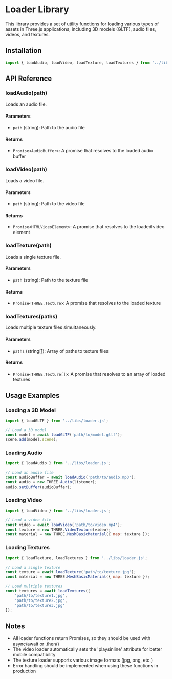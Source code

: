 # Loader Library

This library provides a set of utility functions for loading various types of assets in Three.js applications, including 3D models (GLTF), audio files, videos, and textures.

## Installation

```javascript
import { loadAudio, loadVideo, loadTexture, loadTextures } from '../libs/loader.js';
```

## API Reference

### loadAudio(path)

Loads an audio file.

#### Parameters

- `path` (string): Path to the audio file

#### Returns

- `Promise<AudioBuffer>`: A promise that resolves to the loaded audio buffer

### loadVideo(path)

Loads a video file.

#### Parameters

- `path` (string): Path to the video file

#### Returns

- `Promise<HTMLVideoElement>`: A promise that resolves to the loaded video element

### loadTexture(path)

Loads a single texture file.

#### Parameters

- `path` (string): Path to the texture file

#### Returns

- `Promise<THREE.Texture>`: A promise that resolves to the loaded texture

### loadTextures(paths)

Loads multiple texture files simultaneously.

#### Parameters

- `paths` (string[]): Array of paths to texture files

#### Returns

- `Promise<THREE.Texture[]>`: A promise that resolves to an array of loaded textures

## Usage Examples

### Loading a 3D Model

```javascript
import { loadGLTF } from '../libs/loader.js';

// Load a 3D model
const model = await loadGLTF('path/to/model.gltf');
scene.add(model.scene);
```

### Loading Audio

```javascript
import { loadAudio } from '../libs/loader.js';

// Load an audio file
const audioBuffer = await loadAudio('path/to/audio.mp3');
const audio = new THREE.Audio(listener);
audio.setBuffer(audioBuffer);
```

### Loading Video

```javascript
import { loadVideo } from '../libs/loader.js';

// Load a video file
const video = await loadVideo('path/to/video.mp4');
const texture = new THREE.VideoTexture(video);
const material = new THREE.MeshBasicMaterial({ map: texture });
```

### Loading Textures

```javascript
import { loadTexture, loadTextures } from '../libs/loader.js';

// Load a single texture
const texture = await loadTexture('path/to/texture.jpg');
const material = new THREE.MeshBasicMaterial({ map: texture });

// Load multiple textures
const textures = await loadTextures([
    'path/to/texture1.jpg',
    'path/to/texture2.jpg',
    'path/to/texture3.jpg'
]);
```

## Notes

- All loader functions return Promises, so they should be used with async/await or .then()
- The video loader automatically sets the 'playsinline' attribute for better mobile compatibility
- The texture loader supports various image formats (jpg, png, etc.)
- Error handling should be implemented when using these functions in production 